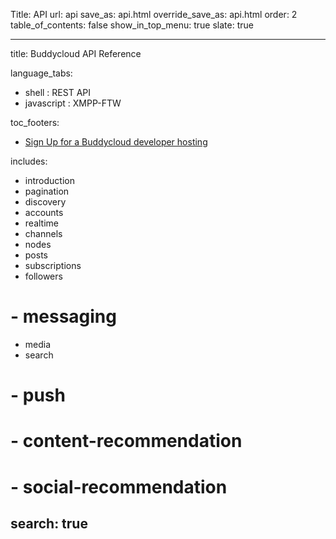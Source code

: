 Title: API
url: api
save_as: api.html
override_save_as: api.html
order: 2
table_of_contents: false
show_in_top_menu: true
slate: true

---
title: Buddycloud API Reference

language_tabs:
  - shell : REST API
  - javascript : XMPP-FTW

toc_footers:
  - <a href='#'>Sign Up for a Buddycloud developer hosting</a>

includes:
  - introduction
  - pagination
  - discovery
  - accounts
  - realtime
  - channels
  - nodes
  - posts
  - subscriptions
  - followers
#  - messaging
  - media
  - search
#  - push
#  - content-recommendation
#  - social-recommendation

search: true
---
